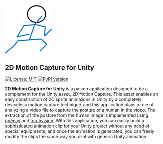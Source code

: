 <img src="https://github.com/k2sebeom/unity-2dmocap/blob/master/src/Mocaby.png?raw=true" width=150></img>

2D Motion Capture for Unity
-------

[![License: MIT](https://img.shields.io/badge/License-MIT-blue.svg)](https://opensource.org/licenses/MIT)
[![PyPI version](https://badge.fury.io/py/unity-2dmocap.svg)](https://badge.fury.io/py/unity-2dmocap)

**2D Motion Capture for Unity** is a python application designed to be a complement for the Unity asset, 2D Motion Capture.
This asset enables an easy construction of 2D sprite animations in Unity by a completely deviceless motion capture technique,
and this application plays a role of analyzing a video file to capture the posture of a human in the video. The extraction of the 
posture from the human image is implemented using [opencv](https://opencv.org/) and [torchvision](https://pytorch.org/docs/stable/torchvision/index.html).
With this application, you can easily build a sophisticated animation clip for 
your Unity project without any need of special equipments, and once the animation is
generated, you can freely modify the clips the same way you deal with generic Unity animation.



